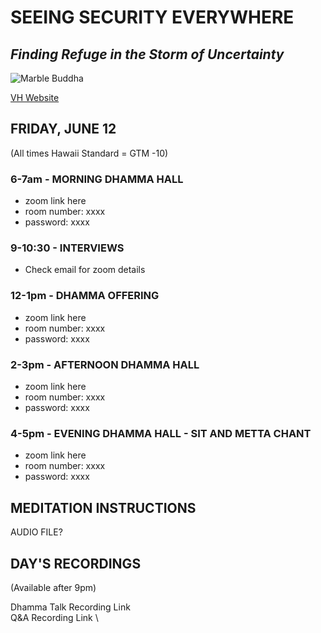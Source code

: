 # SEEING SECURITY EVERYWHERE
## *Finding Refuge in the Storm of Uncertainty*

![Marble Buddha](https://storage.googleapis.com/vipassanahawaii-courses/buddha6.jpg)

[VH Website](https://vipassanahawaii.org/)

## FRIDAY, JUNE 12
(All times Hawaii Standard = GTM -10)

### 6-7am - MORNING DHAMMA HALL
- zoom link here
- room number: xxxx
- password: xxxx

### 9-10:30 - INTERVIEWS
- Check email for zoom details

### 12-1pm - DHAMMA OFFERING
- zoom link here
- room number: xxxx
- password: xxxx

### 2-3pm - AFTERNOON DHAMMA HALL
- zoom link here
- room number: xxxx
- password: xxxx

### 4-5pm - EVENING DHAMMA HALL - SIT AND METTA CHANT
- zoom link here
- room number: xxxx
- password: xxxx

## MEDITATION INSTRUCTIONS
AUDIO FILE?

## DAY'S RECORDINGS
(Available after 9pm)

Dhamma Talk Recording Link  \
Q&A Recording Link  \
